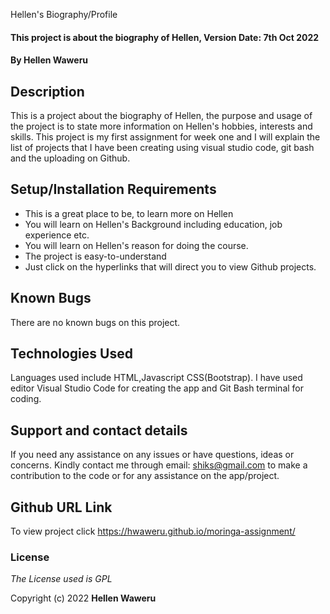 Hellen's Biography/Profile

#### This project is about the biography of Hellen, Version Date: 7th Oct 2022

#### By **Hellen Waweru**

## Description

This is a project about the biography of Hellen, the purpose and usage of the project is to state more information on Hellen's hobbies, interests and skills. This project is my first assignment for week one and I will explain the list of projects that I have been creating using visual studio code, git bash and the uploading on Github.

## Setup/Installation Requirements

- This is a great place to be, to learn more on Hellen
- You will learn on Hellen's Background including education, job experience etc.
- You will learn on Hellen's reason for doing the course.
- The project is easy-to-understand
- Just click on the hyperlinks that will direct you to view Github projects.

## Known Bugs

There are no known bugs on this project.

## Technologies Used

Languages used include HTML,Javascript CSS(Bootstrap). I have used editor Visual Studio Code for creating the app and Git Bash terminal for coding. 

## Support and contact details

If you need any assistance on any issues or have questions, ideas or concerns. Kindly contact me through email: shiks@gmail.com to make a contribution to the code or for any assistance on the app/project.

## Github URL Link

To view project click  https://hwaweru.github.io/moringa-assignment/


### License

_The License used is GPL_

Copyright (c) 2022 **Hellen Waweru**
